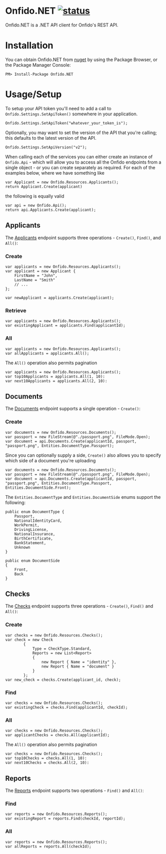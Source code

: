 # Onfido.NET [![status](https://ci.appveyor.com/api/projects/status/32r7s2skrgm9ubva/branch/master)](https://ci.appveyor.com/project/morganjbruce/onfido-net)

Onfido.NET is a .NET API client for Onfido's REST API.

# Installation

You can obtain Onfido.NET from [nuget](https://www.nuget.org/packages/Onfido.NET) by using the Package Browser, or the Package Manager Console:

    PM> Install-Package Onfido.NET

# Usage/Setup

To setup your API token you'll need to add a call to ```Onfido.Settings.SetApiToken()``` somewhere in your application.

    Onfido.Settings.SetApiToken("whatever_your_token_is");

Optionally, you may want to set the version of the API that you're calling; this defaults to the latest version of the API.

    Onfido.Settings.SetApiVersion("v2");

When calling each of the services you can either create an instance of ```Onfido.Api``` - which will allow you to access all the Onfido endpoints from a single object - or you can create separately as required. For each of the examples below, where we have something like

    var Applicant = new Onfido.Resources.Applicants();
    return Applicant.Create(applicant)

the following is equally valid

    var api = new Onfido.Api();
    return api.Applicants.Create(applicant);    

## Applicants

The [Applicants](https://onfido.com/documentation#applicants) endpoint supports three operations - ``Create()``, ``Find()``, and ``All()``:

### Create

    var applicants = new Onfido.Resources.Applicants();
    var applicant = new Applicant {
    	FirstName = "John",
    	LastName = "Smith"
    	// ...
    };

	var newApplicant = applicants.Create(applicant);

### Retrieve

    var applicants = new Onfido.Resources.Applicants();
    var existingApplicant = applicants.Find(applicantId);

### All

    var applicants = new Onfido.Resources.Applicants();
    var allApplicants = applicants.All();

The ``All()`` operation also permits pagination

    var applicants = new Onfido.Resources.Applicants();
    var top10Applicants = applicants.All(1, 10):
    var next10Applicants = applicants.All(2, 10):

## Documents

The [Documents](https://onfido.com/documentation#documents) endpoint supports a single operation - ``Create()``:

### Create

    var documents = new Onfido.Resources.Documents();
    var passport = new FileStream(@"./passport.png", FileMode.Open);
    var document = api.Documents.Create(applicantId, passport, "passport.png", Entities.DocumentType.Passport);

Since you can optionally supply a side, ``Create()`` also allows you to specify which side of a document you're uploading

    var documents = new Onfido.Resources.Documents();
    var passport = new FileStream(@"./passport.png", FileMode.Open);
    var document = api.Documents.Create(applicantId, passport, "passport.png", Entities.DocumentType.Passport, Entities.DocumentSide.Front);

The ``Entities.DocumentType`` and ``Entities.DocumentSide`` enums support the following:

    public enum DocumentType {
        Passport,
        NationalIdentityCard,
        WorkPermit,
        DrivingLicense,
        NationalInsurance,
        BirthCertificate,
        BankStatement,
        Unknown
    }

    public enum DocumentSide
    {
        Front,
        Back
    }

## Checks

The [Checks](https://onfido.com/documentation#checks) endpoint supports three operations - ``Create()``, ``Find()`` and ``All()``:

### Create

    var checks = new Onfido.Resources.Checks();
    var check = new Check
            {
                Type = CheckType.Standard,
                Reports = new List<Report>
                {
                    new Report { Name = "identity" },
                    new Report { Name = "document" }
                }
            };
    var new_check = checks.Create(applicant_id, check);

### Find

    var checks = new Onfido.Resources.Checks();
    var existingCheck = checks.Find(applicantId, checkId);

### All

    var checks = new Onfido.Resources.Checks();
    var applicantChecks = checks.All(applicantId);

The ``All()`` operation also permits pagination

    var checks = new Onfido.Resources.Checks();
    var top10Checks = checks.All(1, 10):
    var next10Checks = checks.All(2, 10):

## Reports

The [Reports](https://onfido.com/documentation#reports) endpoint supports two operations - ``Find()`` and ``All()``:

### Find

    var reports = new Onfido.Resources.Reports();
    var existingReport = reports.Find(checkId, reportId);

### All
    var reports = new Onfido.Resources.Reports();
    var allReports = reports.All(checkId);
